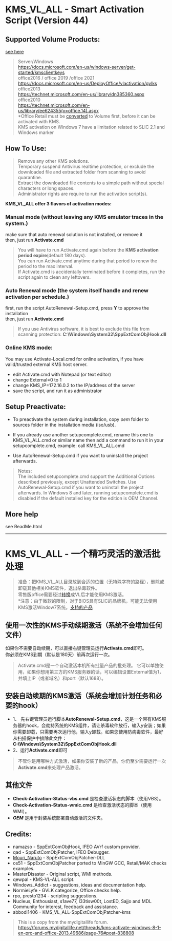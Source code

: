 # KMS_VL_ALL - Smart Activation Script (Version 44)

## Supported Volume Products:  
[see here](https://github.com/lixuy/vlmcsd#valid-apps)
>Server/Windows  
https://docs.microsoft.com/en-us/windows-server/get-started/kmsclientkeys  
office2016 / office 2019  /office 2021  
https://docs.microsoft.com/en-us/DeployOffice/vlactivation/gvlks   
office2013   
https://technet.microsoft.com/en-us/library/dn385360.aspx   
office2010  
https://technet.microsoft.com/en-us/library/ee624355(v=office.14).aspx   
*Office Retail must be [converted](https://github.com/kkkgo/office-C2R-to-VOL) to Volume first, before it can be activated with KMS.  
KMS activation on Windows 7 have a limitation related to SLIC 2.1 and Windows marker
## How To Use:
>Remove any other KMS solutions.  
Temporary suspend Antivirus realtime protection, or exclude the downloaded file and extracted folder from scanning to avoid quarantine.  
Extract the downloaded file contents to a simple path without special characters or long spaces.  
Administrator rights are require to run the activation script(s).  

**KMS_VL_ALL offer 3 flavors of activation modes:**
### Manual mode (without leaving any KMS emulator traces in the system.)
make sure that auto renewal solution is not installed, or remove it  
then, just run **Activate.cmd**  

>You will have to run Activate.cmd again before the **KMS activation period expire**(default 180 days).  
You can run Activate.cmd anytime during that period to renew the period to the max interval.  
If Activate.cmd is accidentally terminated before it completes, run the script again to clean any leftovers.  

### Auto Renewal mode (the system itself handle and renew activation per schedule.)
first, run the script AutoRenewal-Setup.cmd, press **Y** to approve the installation  
then, just run **Activate.cmd**  

>If you use Antivirus software, it is best to exclude this file from scanning protection:
**C:\Windows\System32\SppExtComObjHook.dll**

### Online KMS mode:

You may use Activate-Local.cmd for online activation,
if you have valid/trusted external KMS host server.
 - edit Activate.cmd with Notepad (or text editor)
 - change External=0 to 1
 - change KMS_IP=172.16.0.2 to the IP/address of the server
 - save the script, and run it as administrator

## Setup Preactivate:

 - To preactivate the system during installation, copy $oem$ folder to sources folder in the installation media (iso/usb).

 - If you already use another setupcomplete.cmd, rename this one to KMS_VL_ALL.cmd or similar name
then add a command to run it in your setupcomplete.cmd, example:
call KMS_VL_ALL.cmd

 - Use AutoRenewal-Setup.cmd if you want to uninstall the project afterwards.

>Notes:  
The included setupcomplete.cmd support the Additional Options described previously, except Unattended Switches.
Use AutoRenewal-Setup.cmd if you want to uninstall the project afterwards.
In Windows 8 and later, running setupcomplete.cmd is disabled if the default installed key for the edition is OEM Channel.

## More help
see ReadMe.html

* * *
# KMS_VL_ALL - 一个精巧灵活的激活批处理
>准备：把KMS_VL_ALL目录放到合适的位置（无特殊字符的路径），删除或卸载其他相关KMS软件，退出杀毒软件。  
零售版office需要经过[转换](https://github.com/kkkgo/office-C2R-to-VOL)成VL后才能使用KMS激活。  
*注意：由于微软的限制，对于BIOS具有SLIC的品牌机，可能无法使用KMS激活Window7系统。[支持的产品](https://github.com/kkkgo/KMS_VL_ALL#supported-volume-products)
 
## 使用一次性的KMS手动续期激活（系统不会增加任何文件）
如果你不需要自动续期，可以直接右键管理员运行**Activate.cmd**即可。  
你必须在KMS到期（默认是180天）前再次运行一次。 
>Activate.cmd是一个自动激活本机所有批量产品的批处理。
它可以单独使用，如果你想用第三方的KMS服务器的话，可以编辑设置External值为1，并填上IP（或者域名）和port（默认1688）。  

## 安装自动续期的KMS激活（系统会增加计划任务和必要的hook）
  - 1、
 先右键管理员运行脚本**AutoRenewal-Setup.cmd**，这是一个带有KMS服务器的hook，会劫持系统的KMS组件，请让杀毒软件放行，输入y安装；如果你需要卸载，只需要再次运行他，输入y卸载。如果您使用防病毒软件，最好从扫描保护中排除此文件：
**C:\Windows\System32\SppExtComObjHook.dll**
  - 2、运行**Activate.cmd**即可
>不管你是用哪种方式激活，如果你安装了新的产品，你仍至少需要运行一次**Activate.cmd**来处理产品激活。

## 其他文件
 - **Check-Activation-Status-vbs.cmd** 是检查激活状态的脚本（使用VBS）。  
 - **Check-Activation-Status-wmic.cmd** 是检查激活状态的脚本（使用WMI）。  
 - **$OEM$** 是用于封装系统部署自动激活的文件夹。


## Credits:

 - namazso - SppExtComObjHook, IFEO AVrf custom provider.
 - qad - SppExtComObjPatcher, IFEO Debugger.
 - [Mouri_Naruto](https://github.com/MouriNaruto)   - SppExtComObjPatcher-DLL  
 - os51 - SppExtComObjPatcher ported to MinGW GCC, Retail/MAK checks examples.
 - MasterDisaster - Original script, WMI methods.
 - qewpal - KMS-VL-ALL script.
 - Windows_Addict - suggestions, ideas and documentation help.
 - NormieLyfe - GVLK categorize, Office checks help.
 - rpo, presto1234 - scripting suggestions.
 - Nucleus, Enthousiast, s1ave77, l33tisw00t, LostED, Sajjo and MDL Community for interest, feedback and assistance.
 - abbodi1406 - KMS_VL_ALL-SppExtComObjPatcher-kms

>This is a copy from the mydigitallife forum.  
https://forums.mydigitallife.net/threads/kms-activate-windows-8-1-en-pro-and-office-2013.49686/page-76#post-838808
